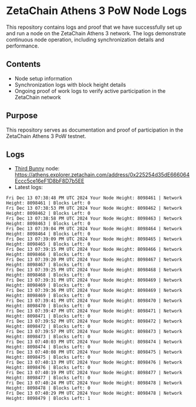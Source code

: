 # ZetaChain Athens 3 PoW Node Logs
This repository contains logs and proof that we have successfully set up and run a node on the ZetaChain Athens 3 network. The logs demonstrate continuous node operation, including synchronization details and performance.

## Contents
- Node setup information
- Synchronization logs with block height details
- Ongoing proof of work logs to verify active participation in the ZetaChain network

## Purpose
This repository serves as documentation and proof of participation in the ZetaChain Athens 3 PoW testnet.

## Logs

- [Third Bunny](https://thirdbunny.xyz/) node: https://athens.explorer.zetachain.com/address/0x225254d35dE666064Eccc5ce16eF1D8bF8D7b5EE
- Latest logs:
```
Fri Dec 13 07:38:48 PM UTC 2024 Your Node Height: 8098461 | Network Height: 8098461 | Blocks Left: 0
Fri Dec 13 07:38:53 PM UTC 2024 Your Node Height: 8098462 | Network Height: 8098462 | Blocks Left: 0
Fri Dec 13 07:38:58 PM UTC 2024 Your Node Height: 8098463 | Network Height: 8098463 | Blocks Left: 0
Fri Dec 13 07:39:04 PM UTC 2024 Your Node Height: 8098464 | Network Height: 8098464 | Blocks Left: 0
Fri Dec 13 07:39:09 PM UTC 2024 Your Node Height: 8098465 | Network Height: 8098465 | Blocks Left: 0
Fri Dec 13 07:39:15 PM UTC 2024 Your Node Height: 8098466 | Network Height: 8098466 | Blocks Left: 0
Fri Dec 13 07:39:20 PM UTC 2024 Your Node Height: 8098467 | Network Height: 8098467 | Blocks Left: 0
Fri Dec 13 07:39:25 PM UTC 2024 Your Node Height: 8098468 | Network Height: 8098468 | Blocks Left: 0
Fri Dec 13 07:39:31 PM UTC 2024 Your Node Height: 8098469 | Network Height: 8098469 | Blocks Left: 0
Fri Dec 13 07:39:36 PM UTC 2024 Your Node Height: 8098469 | Network Height: 8098469 | Blocks Left: 0
Fri Dec 13 07:39:41 PM UTC 2024 Your Node Height: 8098470 | Network Height: 8098470 | Blocks Left: 0
Fri Dec 13 07:39:47 PM UTC 2024 Your Node Height: 8098471 | Network Height: 8098471 | Blocks Left: 0
Fri Dec 13 07:39:52 PM UTC 2024 Your Node Height: 8098472 | Network Height: 8098472 | Blocks Left: 0
Fri Dec 13 07:39:57 PM UTC 2024 Your Node Height: 8098473 | Network Height: 8098473 | Blocks Left: 0
Fri Dec 13 07:40:03 PM UTC 2024 Your Node Height: 8098474 | Network Height: 8098474 | Blocks Left: 0
Fri Dec 13 07:40:08 PM UTC 2024 Your Node Height: 8098475 | Network Height: 8098475 | Blocks Left: 0
Fri Dec 13 07:40:13 PM UTC 2024 Your Node Height: 8098476 | Network Height: 8098476 | Blocks Left: 0
Fri Dec 13 07:40:19 PM UTC 2024 Your Node Height: 8098477 | Network Height: 8098477 | Blocks Left: 0
Fri Dec 13 07:40:24 PM UTC 2024 Your Node Height: 8098478 | Network Height: 8098478 | Blocks Left: 0
Fri Dec 13 07:40:29 PM UTC 2024 Your Node Height: 8098478 | Network Height: 8098479 | Blocks Left: 1
```

